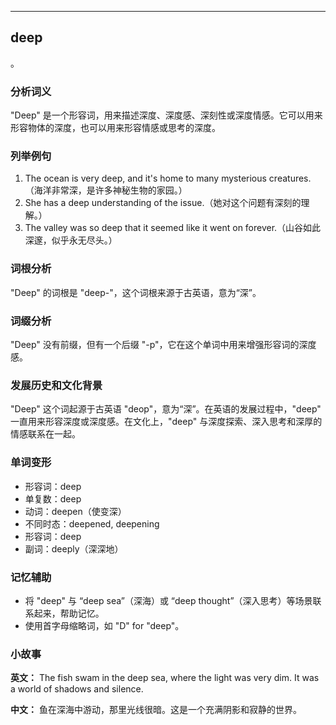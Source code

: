 
---------------
## deep
。

### 分析词义
"Deep" 是一个形容词，用来描述深度、深度感、深刻性或深度情感。它可以用来形容物体的深度，也可以用来形容情感或思考的深度。

### 列举例句
1. The ocean is very deep, and it's home to many mysterious creatures.（海洋非常深，是许多神秘生物的家园。）
2. She has a deep understanding of the issue.（她对这个问题有深刻的理解。）
3. The valley was so deep that it seemed like it went on forever.（山谷如此深邃，似乎永无尽头。）

### 词根分析
"Deep" 的词根是 "deep-"，这个词根来源于古英语，意为“深”。

### 词缀分析
"Deep" 没有前缀，但有一个后缀 "-p"，它在这个单词中用来增强形容词的深度感。

### 发展历史和文化背景
"Deep" 这个词起源于古英语 "deop"，意为“深”。在英语的发展过程中，"deep" 一直用来形容深度或深度感。在文化上，"deep" 与深度探索、深入思考和深厚的情感联系在一起。

### 单词变形
- 形容词：deep
- 单复数：deep
- 动词：deepen（使变深）
- 不同时态：deepened, deepening
- 形容词：deep
- 副词：deeply（深深地）

### 记忆辅助
- 将 "deep" 与 “deep sea”（深海）或 “deep thought”（深入思考）等场景联系起来，帮助记忆。
- 使用首字母缩略词，如 "D" for "deep"。

### 小故事
**英文：** The fish swam in the deep sea, where the light was very dim. It was a world of shadows and silence.

**中文：** 鱼在深海中游动，那里光线很暗。这是一个充满阴影和寂静的世界。

